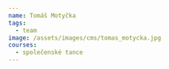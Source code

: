 ```yaml
---
name: Tomáš Motyčka
tags:
  - team
image: /assets/images/cms/tomas_motycka.jpg
courses:
  - společenské tance
---
```

